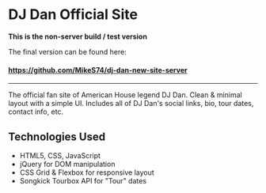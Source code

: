 # DJ Dan Official Site
**This is the non-server build / test version**

The final version can be found here:
#### https://github.com/MikeS74/dj-dan-new-site-server
---
The official fan site of American House legend DJ Dan. Clean & minimal layout with a simple UI. Includes all of DJ Dan's social links, bio, tour dates, contact info, etc.

## Technologies Used

+ HTML5, CSS, JavaScript
+ jQuery for DOM manipulation
+ CSS Grid & Flexbox for responsive layout
+ Songkick Tourbox API for "Tour" dates
